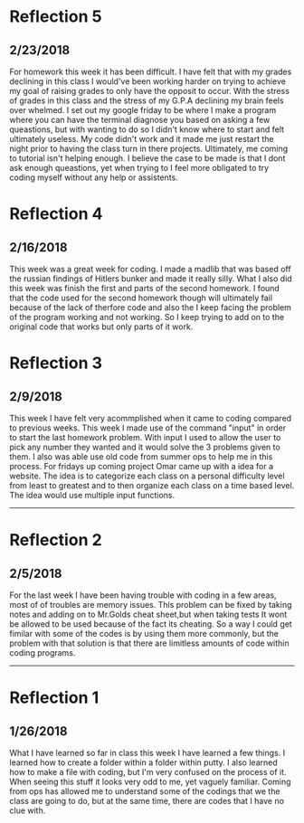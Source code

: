 # Reflection 5
## 2/23/2018
For homework this week it has been difficult. I have felt that with my grades declining in this class I would've been working harder on trying to achieve my goal of raising grades to only have the opposit to occur. With the stress of grades in this class and the stress of my G.P.A declining my brain feels over whelmed. I set out my google friday to be where I make a program where you can have the terminal diagnose you based on asking a few queastions, but with wanting to do so I didn't know where to start and felt ultimately useless. My code didn't work and it made me just restart the night prior to having the class turn in there projects. Ultimately, me coming to tutorial isn't helping enough. I believe the case to be made is that I dont ask enough queastions, yet when trying to I feel more obligated to try coding myself without any help or assistents. 


# Reflection 4
## 2/16/2018
This week was a great week for coding. I made a madlib that was based off the russian findings of Hitlers bunker and made it really silly. What I also did this week was finish the first and parts of the second homework. I found that the code used for the second homework though will ultimately fail because of the lack of therfore code and also the I keep facing the problem of the program working and not working. So I keep trying to add on to the original code that works but only parts of it work.



# Reflection 3
## 2/9/2018
This week I have felt very acommplished when it came to coding compared to previous weeks. This week I made use of the command "input" in order to start the last homework problem. With input I used to allow the user to pick any number they wanted and it would solve the 3 problems given to them. I also was able use old code from summer ops to help me in this process. For fridays up coming project Omar came up with a idea for a website. The idea is to categorize each class on a personal difficulty level from least to greatest and to then organize each class on a time based level. The idea would use multiple input functions.  

---

# Reflection 2
## 2/5/2018
For the last week I have been having trouble with coding in a few areas, most of of troubles are memory issues. This problem can be fixed by taking notes and adding on to Mr.Golds cheat sheet,but when taking tests It wont be allowed to be used because of the fact its cheating. So a way I could get fimilar with some of the codes is by using them more commonly, but the problem with that solution is that there are limitless amounts of code within coding programs.

---

# Reflection 1
## 1/26/2018
What I have learned so far in class this week I have learned a few things. I learned how to create a folder within a folder within putty. I also learned how to make a file with coding, but I'm very confused on the process of it. When seeing this stuff it looks very odd to me, yet vaguely familiar. Coming from ops has allowed me to understand some of the codings that we the class are going to do, but at the same time, there are codes that I have no clue with.

